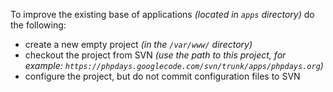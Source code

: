 <a href='Hidden comment: revision: 1'></a>

To improve the existing base of applications _(located in `apps` directory)_ do the following:
  * create a new empty project _(in the `/var/www/` directory)_
  * checkout the project from SVN _(use the path to this project, for example: `https://phpdays.googlecode.com/svn/trunk/apps/phpdays.org`)_
  * configure the project, but do not commit configuration files to SVN